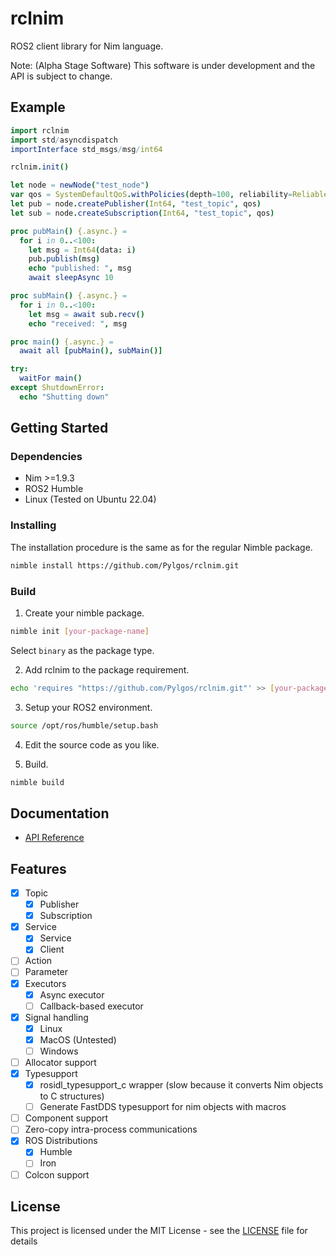 # rclnim

ROS2 client library for Nim language.

Note: (Alpha Stage Software) This software is under development and the API is subject to change.

## Example

```nim
import rclnim
import std/asyncdispatch
importInterface std_msgs/msg/int64

rclnim.init()

let node = newNode("test_node")
var qos = SystemDefaultQoS.withPolicies(depth=100, reliability=Reliable)
let pub = node.createPublisher(Int64, "test_topic", qos)
let sub = node.createSubscription(Int64, "test_topic", qos)

proc pubMain() {.async.} =
  for i in 0..<100:
    let msg = Int64(data: i)
    pub.publish(msg)
    echo "published: ", msg
    await sleepAsync 10

proc subMain() {.async.} =
  for i in 0..<100:
    let msg = await sub.recv()
    echo "received: ", msg

proc main() {.async.} =
  await all [pubMain(), subMain()]

try:
  waitFor main()
except ShutdownError:
  echo "Shutting down"

```

## Getting Started

### Dependencies

* Nim >=1.9.3
* ROS2 Humble
* Linux (Tested on Ubuntu 22.04)

### Installing

The installation procedure is the same as for the regular Nimble package.

```bash
nimble install https://github.com/Pylgos/rclnim.git
```

### Build

1. Create your nimble package.
  ```bash
  nimble init [your-package-name]
  ```
  Select `binary` as the package type.

2. Add rclnim to the package requirement.
  ```bash
  echo 'requires "https://github.com/Pylgos/rclnim.git"' >> [your-package-name].nimble
  ```

3. Setup your ROS2 environment.
  ```bash
  source /opt/ros/humble/setup.bash
  ```

4. Edit the source code as you like.

5. Build.
  ```bash
  nimble build
  ```

## Documentation
* [API Reference](https://pylgos.github.io/rclnim/)

## Features

- [x] Topic
  - [x] Publisher
  - [x] Subscription
- [x] Service
  - [x] Service
  - [x] Client
- [ ] Action
- [ ] Parameter
- [x] Executors
  - [x] Async executor
  - [ ] Callback-based executor
- [x] Signal handling
  - [x] Linux
  - [x] MacOS (Untested)
  - [ ] Windows
- [ ] Allocator support
- [x] Typesupport
  - [x] rosidl_typesupport_c wrapper (slow because it converts  Nim objects to C structures)
  - [ ] Generate FastDDS typesupport for nim objects with macros
- [ ] Component support
- [ ] Zero-copy intra-process communications
- [x] ROS Distributions
  - [x] Humble
  - [ ] Iron
- [ ] Colcon support

## License

This project is licensed under the MIT License - see the [LICENSE](./LICENSE) file for details
